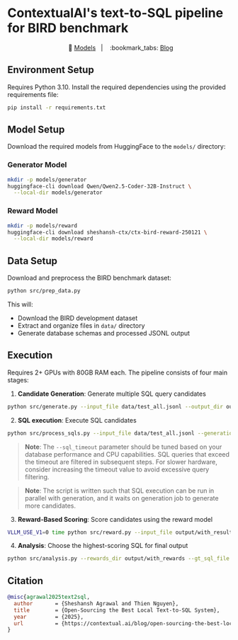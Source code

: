 # ContextualAI's text-to-SQL pipeline for BIRD benchmark

<p align="center">
  &nbsp&nbsp🤗 <a href="https://huggingface.co/collections/ContextualAI/contextual-sql-68648806afcb0a708adbc4fb">Models</a>&nbsp&nbsp | &nbsp&nbsp :bookmark_tabs: <a href="https://qwenlm.github.io/blog/qwen3/">Blog</a>
</p>

## Environment Setup

Requires Python 3.10.
Install the required dependencies using the provided requirements file:

```bash
pip install -r requirements.txt
```

## Model Setup

Download the required models from HuggingFace to the `models/` directory:

### Generator Model

```bash
mkdir -p models/generator
huggingface-cli download Qwen/Qwen2.5-Coder-32B-Instruct \
  --local-dir models/generator
```

### Reward Model

```bash
mkdir -p models/reward
huggingface-cli download sheshansh-ctx/ctx-bird-reward-250121 \
  --local-dir models/reward
```

## Data Setup

Download and preprocess the BIRD benchmark dataset:

```bash
python src/prep_data.py
```

This will:
- Download the BIRD development dataset
- Extract and organize files in `data/` directory  
- Generate database schemas and processed JSONL output

## Execution

Requires 2+ GPUs with 80GB RAM each.
The pipeline consists of four main stages:

1. **Candidate Generation**: Generate multiple SQL query candidates
```bash
python src/generate.py --input_file data/test_all.jsonl --output_dir output/generations/ --num_gpus 2
```
2. **SQL execution**: Execute SQL candidates
```bash
python src/process_sqls.py --input_file data/test_all.jsonl --generations_dir output/generations/ --output_dir output/with_results/ --compare_against_gt --sql_timeout 30.0
```

> **Note**: The `--sql_timeout` parameter should be tuned based on your database performance and CPU capabilities. SQL queries that exceed the timeout are filtered in subsequent steps. For slower hardware, consider increasing the timeout value to avoid excessive query filtering.

> **Note**: The script is written such that SQL execution can be run in parallel with generation, and it waits on generation job to generate more candidates.

3. **Reward-Based Scoring**: Score candidates using the reward model
```bash
VLLM_USE_V1=0 time python src/reward.py --input_file output/with_results/data_with_results.jsonl --output_dir output/with_rewards --num_gpus 2
```

4. **Analysis**: Choose the highest-scoring SQL for final output
```bash
python src/analysis.py --rewards_dir output/with_rewards --gt_sql_file data/test_gold_sqls.txt --output_dir output/analysis --num_cpus 100
```

## Citation

```bibtex
@misc{agrawal2025text2sql,
  author       = {Sheshansh Agrawal and Thien Nguyen},
  title        = {Open-Sourcing the Best Local Text-to-SQL System},
  year         = {2025},
  url          = {https://contextual.ai/blog/open-sourcing-the-best-local-text-to-sql-system/}
}
```
